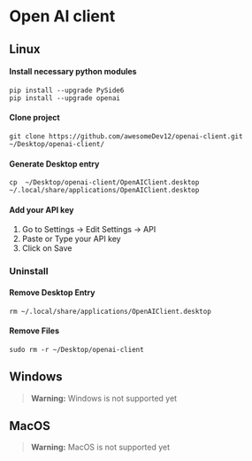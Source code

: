 # Open AI client

## Linux

#### Install necessary python modules
```
pip install --upgrade PySide6
pip install --upgrade openai
```

#### Clone project
```
git clone https://github.com/awesomeDev12/openai-client.git ~/Desktop/openai-client/
```

#### Generate Desktop entry
```
cp  ~/Desktop/openai-client/OpenAIClient.desktop ~/.local/share/applications/OpenAIClient.desktop
```

#### Add your API key

1. Go to Settings -> Edit Settings -> API
2. Paste or Type your API key 
3. Click on Save

### Uninstall
#### Remove Desktop Entry
```
rm ~/.local/share/applications/OpenAIClient.desktop
```

#### Remove Files
```
sudo rm -r ~/Desktop/openai-client
```

## Windows

> **Warning:** Windows is not supported yet

## MacOS

> **Warning:** MacOS is not supported yet


<!-- For developers -->

<!-- To run --> 
<!-- ``` -->
<!-- bash launch.sh -->
<!-- ``` -->
<!-- or --> 
<!-- ``` -->
<!-- python main.py -->
<!-- ``` -->
